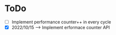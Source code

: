 # ToDo

- [ ] Implement performance counter++ in every cycle
- [x] 2022/10/15 --> Implement erformace counter API 
